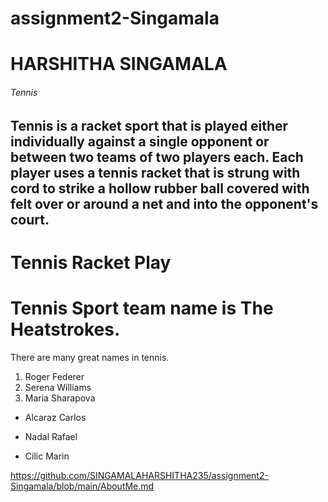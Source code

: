 # assignment2-Singamala 
# HARSHITHA SINGAMALA
###### Tennis
Tennis is a racket sport that is played either individually against a single opponent or between two teams of two players each. Each player uses a **tennis racket** that is strung with cord to **strike a hollow rubber ball** covered with felt over or around a net and into the opponent's court. 
--------------------------------------------------------------------------------------------------------------------------------------------
# Tennis Racket Play
# Tennis Sport team name is The Heatstrokes.
There are many great names in tennis. 
1. Roger Federer 
2. Serena Williams 
3. Maria Sharapova

- Alcaraz Carlos
* Nadal Rafael
+ Cilic Marin


https://github.com/SINGAMALAHARSHITHA235/assignment2-Singamala/blob/main/AboutMe.md